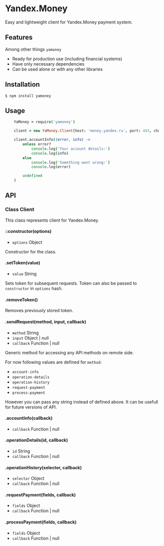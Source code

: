 # Yandex.Money

Easy and lightweight client for Yandex.Money payment system.

## Features

Among other things `yamoney`
- Ready for production use (including financial systems)
- Have only necessary dependencies
- Can be used alone or with any other libraries

## Installation

```
$ npm install yamoney
```

## Usage

```coffeescript
	YaMoney = require('yamoney')

	client = new YaMoney.Client(host: 'money.yandex.ru', port: 443, charset: 'utf-8')

	client.accountInfo((error, info) ->
		unless error?
			console.log('Your account details:')
			console.log(info)
		else
			console.log('Something went wrong:')
			console.log(error)

		undefined
	)
```

## API

### Class Client

This class represents client for Yandex.Money.

#### ::constructor(options)
- `options` Object

Constructor for the class.

#### .setToken(value)
- `value` String

Sets token for subsequent requests. Token can also be passed to `constructor` in `options` hash.

#### .removeToken()

Removes previously stored token.

#### .sendRequest(method, input, callback)
- `method` String
- `input` Object | null
- `callback` Function | null

Generic method for accessing any API methods on remote side.

For now following values are defined for `method`:
- `account-info`
- `operation-details`
- `operation-history`
- `request-payment`
- `process-payment`

However you can pass any string instead of defined above. It can be usefull for future versions of API.

#### .accountInfo(callback)
- `callback` Function | null

#### .operationDetails(id, callback)
- `id` String
- `callback` Function | null

#### .operationHistory(selector, callback)
- `selector` Object
- `callback` Function | null

#### .requestPayment(fields, callback)
- `fields` Object
- `callback` Function | null

#### .processPayment(fields, callback)
- `fields` Object
- `callback` Function | null
